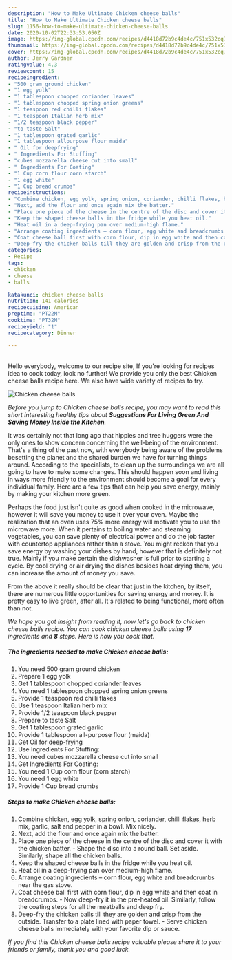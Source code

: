 ```yaml
---
description: "How to Make Ultimate Chicken cheese balls"
title: "How to Make Ultimate Chicken cheese balls"
slug: 1156-how-to-make-ultimate-chicken-cheese-balls
date: 2020-10-02T22:33:53.050Z
image: https://img-global.cpcdn.com/recipes/d4418d72b9c4de4c/751x532cq70/chicken-cheese-balls-recipe-main-photo.jpg
thumbnail: https://img-global.cpcdn.com/recipes/d4418d72b9c4de4c/751x532cq70/chicken-cheese-balls-recipe-main-photo.jpg
cover: https://img-global.cpcdn.com/recipes/d4418d72b9c4de4c/751x532cq70/chicken-cheese-balls-recipe-main-photo.jpg
author: Jerry Gardner
ratingvalue: 4.3
reviewcount: 15
recipeingredient:
- "500 gram ground chicken"
- "1 egg yolk"
- "1 tablespoon chopped coriander leaves"
- "1 tablespoon chopped spring onion greens"
- "1 teaspoon red chilli flakes"
- "1 teaspoon Italian herb mix"
- "1/2 teaspoon black pepper"
- "to taste Salt"
- "1 tablespoon grated garlic"
- "1 tablespoon allpurpose flour maida"
- " Oil for deepfrying"
- " Ingredients For Stuffing"
- "cubes mozzarella cheese cut into small"
- " Ingredients For Coating"
- "1 Cup corn flour corn starch"
- "1 egg white"
- "1 Cup bread crumbs"
recipeinstructions:
- "Combine chicken, egg yolk, spring onion, coriander, chilli flakes, herb mix, garlic, salt and pepper in a bowl. Mix nicely."
- "Next, add the flour and once again mix the batter."
- "Place one piece of the cheese in the centre of the disc and cover it with the chicken batter.  Shape the disc into a round ball. Set aside. Similarly, shape all the chicken balls."
- "Keep the shaped cheese balls in the fridge while you heat oil."
- "Heat oil in a deep-frying pan over medium-high flame."
- "Arrange coating ingredients – corn flour, egg white and breadcrumbs near the gas stove."
- "Coat cheese ball first with corn flour, dip in egg white and then coat in breadcrumbs.  Now deep-fry it in the pre-heated oil. Similarly, follow the coating steps for all the meatballs and deep fry."
- "Deep-fry the chicken balls till they are golden and crisp from the outside. Transfer to a plate lined with paper towel.  Serve chicken cheese balls immediately with your favorite dip or sauce."
categories:
- Recipe
tags:
- chicken
- cheese
- balls

katakunci: chicken cheese balls 
nutrition: 141 calories
recipecuisine: American
preptime: "PT22M"
cooktime: "PT32M"
recipeyield: "1"
recipecategory: Dinner

---
```

<br>
Hello everybody, welcome to our recipe site, If you're looking for recipes idea to cook today, look no further! We provide you only the best Chicken cheese balls recipe here. We also have wide variety of recipes to try.
<br>


![Chicken cheese balls](https://img-global.cpcdn.com/recipes/d4418d72b9c4de4c/751x532cq70/chicken-cheese-balls-recipe-main-photo.jpg)

<i>Before you jump to Chicken cheese balls recipe, you may want to read this short interesting healthy tips about 
<strong>Suggestions For Living Green And Saving Money Inside the Kitchen</strong>.</i>
</br>

It was certainly not that long ago that hippies and tree huggers were the only ones to show concern concerning the well-being of the environment. That's a thing of the past now, with everybody being aware of the problems besetting the planet and the shared burden we have for turning things around. According to the specialists, to clean up the surroundings we are all going to have to make some changes. This should happen soon and living in ways more friendly to the environment should become a goal for every individual family. Here are a few tips that can help you save energy, mainly by making your kitchen more green.

Perhaps the food just isn't quite as good when cooked in the microwave, however it will save you money to use it over your oven. Maybe the realization that an oven uses 75% more energy will motivate you to use the microwave more. When it pertains to boiling water and steaming vegetables, you can save plenty of electrical power and do the job faster with countertop appliances rather than a stove. You might reckon that you save energy by washing your dishes by hand, however that is definitely not true. Mainly if you make certain the dishwasher is full prior to starting a cycle. By cool drying or air drying the dishes besides heat drying them, you can increase the amount of money you save.

From the above it really should be clear that just in the kitchen, by itself, there are numerous little opportunities for saving energy and money. It is pretty easy to live green, after all. It's related to being functional, more often than not.


<i>We hope you got insight from reading it, now let's go back to chicken cheese balls recipe. You can cook chicken cheese balls using <strong>17</strong> ingredients and <strong>8</strong> steps. Here is how you cook that.
</i>

##### The ingredients needed to make Chicken cheese balls:

1. You need 500 gram ground chicken
1. Prepare 1 egg yolk
1. Get 1 tablespoon chopped coriander leaves
1. You need 1 tablespoon chopped spring onion greens
1. Provide 1 teaspoon red chilli flakes
1. Use 1 teaspoon Italian herb mix
1. Provide 1/2 teaspoon black pepper
1. Prepare to taste Salt
1. Get 1 tablespoon grated garlic
1. Provide 1 tablespoon all-purpose flour (maida)
1. Get  Oil for deep-frying
1. Use  Ingredients For Stuffing:
1. You need cubes mozzarella cheese cut into small
1. Get  Ingredients For Coating:
1. You need 1 Cup corn flour (corn starch)
1. You need 1 egg white
1. Provide 1 Cup bread crumbs


##### Steps to make Chicken cheese balls:

1. Combine chicken, egg yolk, spring onion, coriander, chilli flakes, herb mix, garlic, salt and pepper in a bowl. Mix nicely.
1. Next, add the flour and once again mix the batter.
1. Place one piece of the cheese in the centre of the disc and cover it with the chicken batter.  - Shape the disc into a round ball. Set aside. Similarly, shape all the chicken balls.
1. Keep the shaped cheese balls in the fridge while you heat oil.
1. Heat oil in a deep-frying pan over medium-high flame.
1. Arrange coating ingredients – corn flour, egg white and breadcrumbs near the gas stove.
1. Coat cheese ball first with corn flour, dip in egg white and then coat in breadcrumbs.  - Now deep-fry it in the pre-heated oil. Similarly, follow the coating steps for all the meatballs and deep fry.
1. Deep-fry the chicken balls till they are golden and crisp from the outside. Transfer to a plate lined with paper towel.  - Serve chicken cheese balls immediately with your favorite dip or sauce.


<i>If you find this Chicken cheese balls recipe valuable please share it to your friends or family, thank you and good luck.</i>
